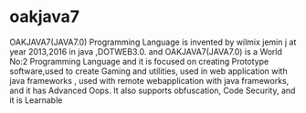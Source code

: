 # oakjava7
OAKJAVA7(JAVA7.0) Programming Language is  invented by  wilmix jemin  j  at  year  2013,2016 in  java ,DOTWEB3.0. and OAKJAVA7(JAVA7.0)  is  a   World No:2 Programming Language and  it  is   focused  on   creating  Prototype  software,used  to  create Gaming and utilities,  used  in  web application  with  java frameworks , used  with  remote   webapplication  with  java frameworks,  and  it  has  Advanced Oops. It  also  supports obfuscation, Code Security, and it  is Learnable 
